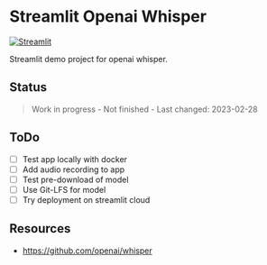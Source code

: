 # Streamlit Openai Whisper

[![Streamlit](https://img.shields.io/badge/Go%20To-Streamlit%20Cloud-red?logo=streamlit)](https://streamlit.io/)

Streamlit demo project for openai whisper.

## Status

> Work in progress - Not finished - Last changed: 2023-02-28

## ToDo

- [ ] Test app locally with docker
- [ ] Add audio recording to app
- [ ] Test pre-download of model
- [ ] Use Git-LFS for model
- [ ] Try deployment on streamlit cloud

## Resources

- <https://github.com/openai/whisper>

